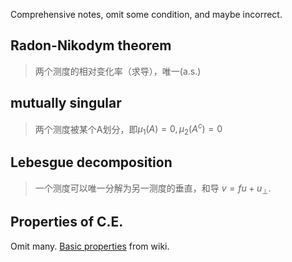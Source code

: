 
Comprehensive notes, omit some condition, and maybe incorrect.

## Radon-Nikodym theorem

> 两个测度的相对变化率（求导），唯一(a.s.)

## mutually singular

> 两个测度被某个A划分，即$\mu_1(A)=0, \mu_2(A^c)=0$

## Lebesgue decomposition

> 一个测度可以唯一分解为另一测度的垂直，和导 $v=fu+u_\perp$.

## Properties of C.E.
Omit many. [Basic properties](https://en.wikipedia.org/wiki/Conditional_expectation#Basic_properties) from wiki.